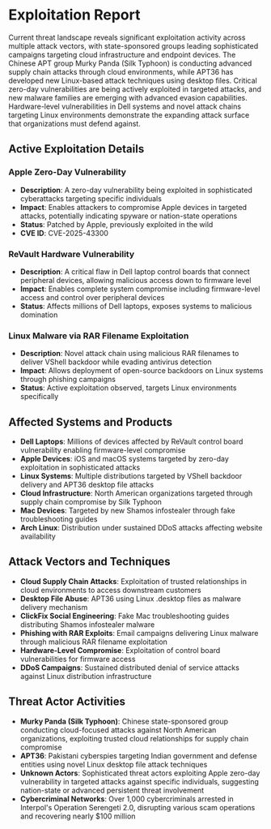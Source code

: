 # Exploitation Report

Current threat landscape reveals significant exploitation activity across multiple attack vectors, with state-sponsored groups leading sophisticated campaigns targeting cloud infrastructure and endpoint devices. The Chinese APT group Murky Panda (Silk Typhoon) is conducting advanced supply chain attacks through cloud environments, while APT36 has developed new Linux-based attack techniques using desktop files. Critical zero-day vulnerabilities are being actively exploited in targeted attacks, and new malware families are emerging with advanced evasion capabilities. Hardware-level vulnerabilities in Dell systems and novel attack chains targeting Linux environments demonstrate the expanding attack surface that organizations must defend against.

## Active Exploitation Details

### Apple Zero-Day Vulnerability
- **Description**: A zero-day vulnerability being exploited in sophisticated cyberattacks targeting specific individuals
- **Impact**: Enables attackers to compromise Apple devices in targeted attacks, potentially indicating spyware or nation-state operations
- **Status**: Patched by Apple, previously exploited in the wild
- **CVE ID**: CVE-2025-43300

### ReVault Hardware Vulnerability
- **Description**: A critical flaw in Dell laptop control boards that connect peripheral devices, allowing malicious access down to firmware level
- **Impact**: Enables complete system compromise including firmware-level access and control over peripheral devices
- **Status**: Affects millions of Dell laptops, exposes systems to malicious domination

### Linux Malware via RAR Filename Exploitation
- **Description**: Novel attack chain using malicious RAR filenames to deliver VShell backdoor while evading antivirus detection
- **Impact**: Allows deployment of open-source backdoors on Linux systems through phishing campaigns
- **Status**: Active exploitation observed, targets Linux environments specifically

## Affected Systems and Products

- **Dell Laptops**: Millions of devices affected by ReVault control board vulnerability enabling firmware-level compromise
- **Apple Devices**: iOS and macOS systems targeted by zero-day exploitation in sophisticated attacks
- **Linux Systems**: Multiple distributions targeted by VShell backdoor delivery and APT36 desktop file attacks
- **Cloud Infrastructure**: North American organizations targeted through supply chain compromise by Silk Typhoon
- **Mac Devices**: Targeted by new Shamos infostealer through fake troubleshooting guides
- **Arch Linux**: Distribution under sustained DDoS attacks affecting website availability

## Attack Vectors and Techniques

- **Cloud Supply Chain Attacks**: Exploitation of trusted relationships in cloud environments to access downstream customers
- **Desktop File Abuse**: APT36 using Linux .desktop files as malware delivery mechanism
- **ClickFix Social Engineering**: Fake Mac troubleshooting guides distributing Shamos infostealer malware
- **Phishing with RAR Exploits**: Email campaigns delivering Linux malware through malicious RAR filename exploitation
- **Hardware-Level Compromise**: Exploitation of control board vulnerabilities for firmware access
- **DDoS Campaigns**: Sustained distributed denial of service attacks against Linux distribution infrastructure

## Threat Actor Activities

- **Murky Panda (Silk Typhoon)**: Chinese state-sponsored group conducting cloud-focused attacks against North American organizations, exploiting trusted cloud relationships for supply chain compromise
- **APT36**: Pakistani cyberspies targeting Indian government and defense entities using novel Linux desktop file attack techniques
- **Unknown Actors**: Sophisticated threat actors exploiting Apple zero-day vulnerability in targeted attacks against specific individuals, suggesting nation-state or advanced persistent threat involvement
- **Cybercriminal Networks**: Over 1,000 cybercriminals arrested in Interpol's Operation Serengeti 2.0, disrupting various scam operations and recovering nearly $100 million